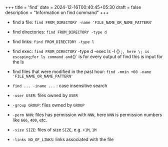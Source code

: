 +++
title = 'find'
date = 2024-12-16T00:40:45+05:30
draft = false
description = "Information on find command"
+++

- find a file: `find FROM_DIRECTORY -name 'FILE_NAME_OR_NAME_PATTERN'`
- find directories: `find FROM_DIRECTORY -type d`
- find links: `find FROM_DIRECTORY -type l`
- find exec: `find FROM_DIRECTORY` -type d -exec ls -l {} \;` , here \; is escaping `;` for ls command and `{}` is for every output of find this is input for the ls
- find files that were modified in the past hour: `find -mmin +60 -name 'FILE_NAME_OR_NAME_PATTERN'`

- `find ... -iname ...` : case insensitive search
- `-user USER`: files owned by `USER`
- `-group GROUP`: files owned by `GROUP`
- `-perm NNN`: files has permission with `NNN`, here `NNN` is permission numbers like `666`, `400`, etc.
- `-size SIZE`: files of size `SIZE`, e.g. `+1M`, `1M`
- `-links NO_OF_LINKS`: links associated with the file
